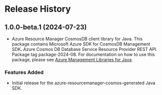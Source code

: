 # Release History

## 1.0.0-beta.1 (2024-07-23)

- Azure Resource Manager CosmosDB client library for Java. This package contains Microsoft Azure SDK for CosmosDB Management SDK. Azure Cosmos DB Database Service Resource Provider REST API. Package tag package-2024-08. For documentation on how to use this package, please see [Azure Management Libraries for Java](https://aka.ms/azsdk/java/mgmt).
### Features Added

- Initial release for the azure-resourcemanager-cosmos-generated Java SDK.

